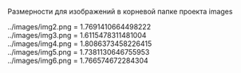 Размерности для изображений в корневой папке проекта images

../images/img2.png = 1.7691410664498222  
../images/img3.png = 1.6115478311481004  
../images/img4.png = 1.8086373458226415  
../images/img5.png = 1.7381130646755953  
../images/img6.png = 1.766574672284304  
